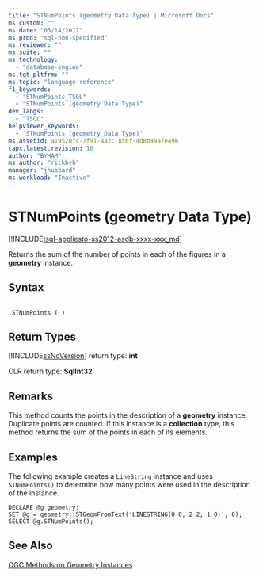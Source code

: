 ```yaml
---
title: "STNumPoints (geometry Data Type) | Microsoft Docs"
ms.custom: ""
ms.date: "03/14/2017"
ms.prod: "sql-non-specified"
ms.reviewer: ""
ms.suite: ""
ms.technology: 
  - "database-engine"
ms.tgt_pltfrm: ""
ms.topic: "language-reference"
f1_keywords: 
  - "STNumPoints_TSQL"
  - "STNumPoints (geometry Data Type)"
dev_langs: 
  - "TSQL"
helpviewer_keywords: 
  - "STNumPoints (geometry Data Type)"
ms.assetid: a19520fc-7f91-4a2c-856f-4d8b99a7e496
caps.latest.revision: 16
author: "BYHAM"
ms.author: "rickbyh"
manager: "jhubbard"
ms.workload: "Inactive"
---
```

# STNumPoints (geometry Data Type)
[!INCLUDE[tsql-appliesto-ss2012-asdb-xxxx-xxx_md](../../includes/tsql-appliesto-ss2012-asdb-xxxx-xxx-md.md)]

  Returns the sum of the number of points in each of the figures in a **geometry** instance.  
  
## Syntax  
  
```  
  
.STNumPoints ( )  
```  
  
## Return Types  
 [!INCLUDE[ssNoVersion](../../includes/ssnoversion-md.md)] return type: **int**  
  
 CLR return type: **SqlInt32**  
  
## Remarks  
 This method counts the points in the description of a **geometry** instance. Duplicate points are counted. If this instance is a **collection** type, this method returns the sum of the points in each of its elements.  
  
## Examples  
 The following example creates a `LineString` instance and uses `STNumPoints()` to determine how many points were used in the description of the instance.  
  
```  
DECLARE @g geometry;  
SET @g = geometry::STGeomFromText('LINESTRING(0 0, 2 2, 1 0)', 0);  
SELECT @g.STNumPoints();  
```  
  
## See Also  
 [OGC Methods on Geometry Instances](../../t-sql/spatial-geometry/ogc-methods-on-geometry-instances.md)  
  
  
